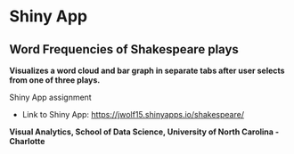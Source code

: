 # Shiny App
## Word Frequencies of Shakespeare plays
**Visualizes a word cloud and bar graph in separate tabs after user selects from one of three plays.**
 


Shiny App assignment

- Link to Shiny App: https://jwolf15.shinyapps.io/shakespeare/


**Visual Analytics, School of Data Science, University of North Carolina - Charlotte**
